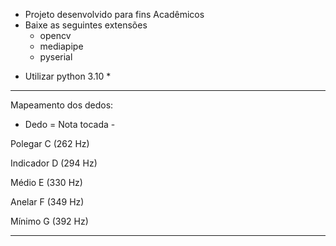 - Projeto desenvolvido para fins Acadêmicos
- Baixe as seguintes extensões
    - opencv
    - mediapipe
    - pyserial
  
* Utilizar python 3.10 *
--------------------------
Mapeamento dos dedos:
- Dedo = Nota tocada -

Polegar	C (262 Hz)

Indicador	D (294 Hz)

Médio	E (330 Hz)

Anelar	F (349 Hz)

Mínimo	G (392 Hz)

--------------------------

